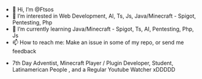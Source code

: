 - 👋 Hi, I’m @Ftsos
- 👀 I’m interested in Web Development, AI, Ts, Js, Java/Minecraft - Spigot, Pentesting, Php
- 🌱 I’m currently learning Java/Minecraft - Spigot, Ts, AI, Pentesting, Php, Js
- 📫 How to reach me: Make an issue in some of my repo, or send me feedback


<!---
Ftsos/Ftsos is a ✨ special ✨ repository because its `README.md` (this file) appears on your GitHub profile.
You can click the Preview link to take a look at your changes.
--->
- 7th Day Adventist, Minecraft Player / Plugin Developer, Student, Latinamerican People , and a Regular Youtube Watcher xDDDDD 

